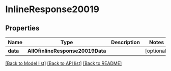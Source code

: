 # InlineResponse20019

## Properties
Name | Type | Description | Notes
------------ | ------------- | ------------- | -------------
**data** | **AllOfinlineResponse20019Data** |  | [optional] 

[[Back to Model list]](../README.md#documentation-for-models) [[Back to API list]](../README.md#documentation-for-api-endpoints) [[Back to README]](../README.md)

